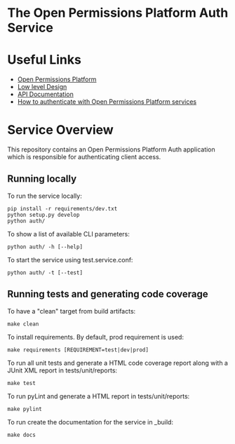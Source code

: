 The Open Permissions Platform Auth Service
==========================================

Useful Links
============
* [Open Permissions Platform](http://openpermissions.org)
* [Low level Design](./documents/markdown/low-level-design.md)
* [API Documentation](./documents/apiary/api.md)
* [How to authenticate with Open Permissions Platform services](./documents/markdown/how-to-auth.md)

Service Overview
================
This repository contains an Open Permissions Platform Auth application which is responsible for authenticating client access.

Running locally
---------------
To run the service locally:

```
pip install -r requirements/dev.txt
python setup.py develop
python auth/
```

To show a list of available CLI parameters:

```
python auth/ -h [--help]
```

To start the service using test.service.conf:

```
python auth/ -t [--test]
```

Running tests and generating code coverage
------------------------------------------
To have a "clean" target from build artifacts:

```
make clean
```

To install requirements. By default, prod requirement is used:

```
make requirements [REQUIREMENT=test|dev|prod]
```

To run all unit tests and generate a HTML code coverage report along with a
JUnit XML report in tests/unit/reports:

```
make test
```

To run pyLint and generate a HTML report in tests/unit/reports:

```
make pylint
```

To run create the documentation for the service in _build:

```
make docs
```

